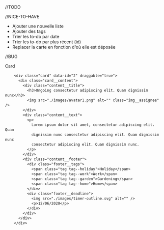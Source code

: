 
//TODO 


//NICE-TO-HAVE
- Ajouter une nouvelle liste
- Ajouter des tags
- Trier les to-do par date
- Trier les to-do par plus récent (id)
- Replacer la carte en fonction d'où elle est déposée


//BUG


Card

        <div class="card" data-id="2" draggable="true">
          <div class="card__content">
            <div class="content__title">
              <h3>Ongoing consectetur adipiscing elit. Quam dignissim nunc</h3>
              <img src="./images/avatar1.png" alt="" class="img__assignee" />
            </div>
            <div class="content__text">
              <p>
                Lorem ipsum dolor sit amet, consectetur adipiscing elit. Quam
                dignissim nunc consectetur adipiscing elit. Quam dignissim nunc
                consectetur adipiscing elit. Quam dignissim nunc.
              </p>
            </div>
            <div class="content__footer">
              <div class="footer__tags">
                <span class="tag tag--holiday">Holiday</span>
                <span class="tag tag--work">Work</span>
                <span class="tag tag--garden">Gardening</span>
                <span class="tag tag--home">Home</span>
              </div>
              <div class="footer__deadline">
                <img src="./images/timer-outline.svg" alt="" />
                <p>12/06/2020</p>
              </div>
            </div>
          </div>
        </div>
